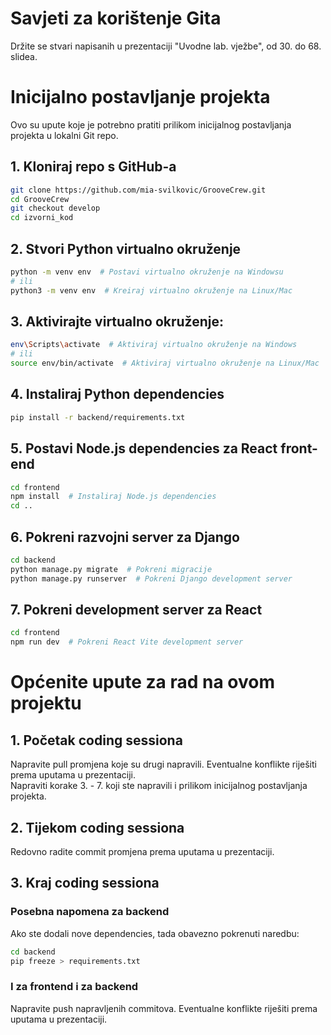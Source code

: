 # Savjeti za korištenje Gita

Držite se stvari napisanih u prezentaciji "Uvodne lab. vježbe", od 30. do 68. slidea.

# Inicijalno postavljanje projekta

Ovo su upute koje je potrebno pratiti prilikom inicijalnog postavljanja projekta u lokalni Git repo.

## 1. Kloniraj repo s GitHub-a

```bash
git clone https://github.com/mia-svilkovic/GrooveCrew.git
cd GrooveCrew
git checkout develop
cd izvorni_kod
```

## 2. Stvori Python virtualno okruženje

```bash
python -m venv env  # Postavi virtualno okruženje na Windowsu
# ili
python3 -m venv env  # Kreiraj virtualno okruženje na Linux/Mac
```

## 3. Aktivirajte virtualno okruženje:

```bash
env\Scripts\activate  # Aktiviraj virtualno okruženje na Windows
# ili
source env/bin/activate  # Aktiviraj virtualno okruženje na Linux/Mac
```

## 4. Instaliraj Python dependencies

```bash
pip install -r backend/requirements.txt
```

## 5. Postavi Node.js dependencies za React front-end

```bash
cd frontend
npm install  # Instaliraj Node.js dependencies
cd ..
```

## 6. Pokreni razvojni server za Django

```bash
cd backend
python manage.py migrate  # Pokreni migracije
python manage.py runserver  # Pokreni Django development server
```

## 7. Pokreni development server za React

```bash
cd frontend
npm run dev  # Pokreni React Vite development server
```

# Općenite upute za rad na ovom projektu

## 1. Početak coding sessiona

Napravite pull promjena koje su drugi napravili. Eventualne konflikte riješiti prema uputama u prezentaciji.  
Napraviti korake 3. - 7. koji ste napravili i prilikom inicijalnog postavljanja projekta.

## 2. Tijekom coding sessiona

Redovno radite commit promjena prema uputama u prezentaciji.

## 3. Kraj coding sessiona

### Posebna napomena za backend

Ako ste dodali nove dependencies, tada obavezno pokrenuti naredbu:

```bash
cd backend
pip freeze > requirements.txt
```

### I za frontend i za backend

Napravite push napravljenih commitova. Eventualne konflikte riješiti prema uputama u prezentaciji.
